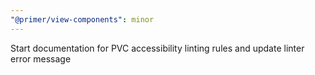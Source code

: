 ```yaml
---
"@primer/view-components": minor
---
```


Start documentation for PVC accessibility linting rules and update linter error message
